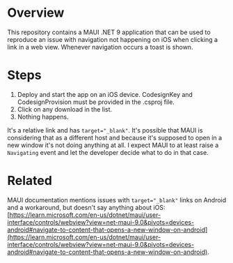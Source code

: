 # Overview

This repository contains a MAUI .NET 9 application that can be used to reproduce an issue with navigation not happening on iOS when clicking a link in a web view. Whenever navigation occurs a toast is shown.

# Steps

1. Deploy and start the app on an iOS device. CodesignKey and CodesignProvision must be provided in the .csproj file.
2. Click on any download in the list.
3. Nothing happens.

It's a relative link and has `target="_blank"`. It's possible that MAUI is considering that as a different host and because it's supposed to open in a new window it's not doing anything at all. I expect MAUI to at least raise a `Navigating` event and let the developer decide what to do in that case.

# Related

MAUI documentation mentions issues with `target="_blank"` links on Android and a workaround, but doesn't say anything about iOS: [https://learn.microsoft.com/en-us/dotnet/maui/user-interface/controls/webview?view=net-maui-9.0&pivots=devices-android#navigate-to-content-that-opens-a-new-window-on-android](https://learn.microsoft.com/en-us/dotnet/maui/user-interface/controls/webview?view=net-maui-9.0&pivots=devices-android#navigate-to-content-that-opens-a-new-window-on-android).